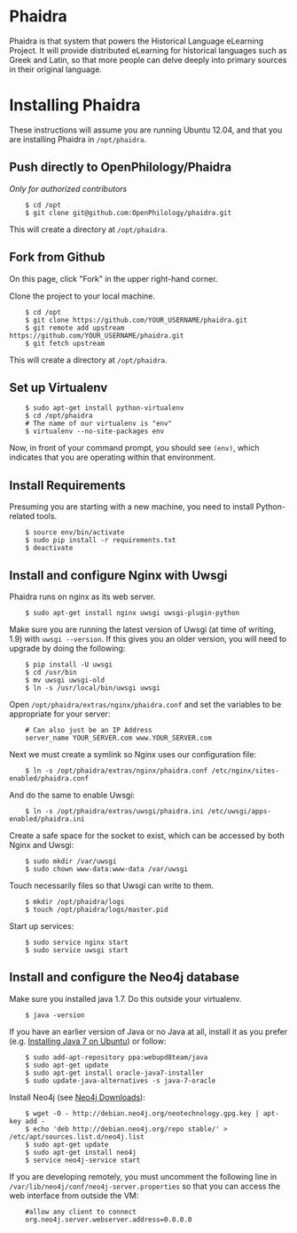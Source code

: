 Phaidra
===
Phaidra is that system that powers the Historical Language eLearning Project. It will provide distributed eLearning for historical languages such as Greek and Latin, so that more people can delve deeply into primary sources in their original language.

Installing Phaidra
===
These instructions will assume you are running Ubuntu 12.04, and that you are installing Phaidra in `/opt/phaidra`.

Push directly to OpenPhilology/Phaidra
---
*Only for authorized contributors*

		$ cd /opt
		$ git clone git@github.com:OpenPhilology/phaidra.git

This will create a directory at `/opt/phaidra`. 

Fork from Github
---
On this page, click "Fork" in the upper right-hand corner.

Clone the project to your local machine.

		$ cd /opt
		$ git clone https://github.com/YOUR_USERNAME/phaidra.git
		$ git remote add upstream https://github.com/YOUR_USERNAME/phaidra.git
		$ git fetch upstream

This will create a directory at `/opt/phaidra`. 

Set up Virtualenv
---

		$ sudo apt-get install python-virtualenv 
		$ cd /opt/phaidra
		# The name of our virtualenv is "env"
		$ virtualenv --no-site-packages env

Now, in front of your command prompt, you should see `(env)`, which indicates that you are operating within that environment.

Install Requirements
---
Presuming you are starting with a new machine, you need to install Python-related tools.

		$ source env/bin/activate
		$ sudo pip install -r requirements.txt
		$ deactivate

Install and configure Nginx with Uwsgi
---
Phaidra runs on nginx as its web server.

		$ sudo apt-get install nginx uwsgi uwsgi-plugin-python

Make sure you are running the latest version of Uwsgi (at time of writing, 1.9) with `uwsgi --version`. If this gives you an older version, you will need to upgrade by doing the following:

		$ pip install -U uwsgi
		$ cd /usr/bin
		$ mv uwsgi uwsgi-old
		$ ln -s /usr/local/bin/uwsgi uwsgi

Open `/opt/phaidra/extras/nginx/phaidra.conf` and set the variables to be appropriate for your server:

		# Can also just be an IP Address
		server_name YOUR_SERVER.com www.YOUR_SERVER.com 

Next we must create a symlink so Nginx uses our configuration file:

		$ ln -s /opt/phaidra/extras/nginx/phaidra.conf /etc/nginx/sites-enabled/phaidra.conf

And do the same to enable Uwsgi:

		$ ln -s /opt/phaidra/extras/uwsgi/phaidra.ini /etc/uwsgi/apps-enabled/phaidra.ini

Create a safe space for the socket to exist, which can be accessed by both Nginx and Uwsgi:

		$ sudo mkdir /var/uwsgi
		$ sudo chown www-data:www-data /var/uwsgi

Touch necessarily files so that Uwsgi can write to them.

		$ mkdir /opt/phaidra/logs
		$ touch /opt/phaidra/logs/master.pid

Start up services:

		$ sudo service nginx start
		$ sudo service uwsgi start

Install and configure the Neo4j database
---
Make sure you installed java 1.7. Do this outside your virtualenv.

		$ java -version

If you have an earlier version of Java or no Java at all, install it as you prefer (e.g. [Installing Java 7 on Ubuntu](http://www.cyberciti.biz/faq/howto-installing-oracle-java7-on-ubuntu-linux/)) or follow:

		$ sudo add-apt-repository ppa:webupd8team/java
		$ sudo apt-get update
		$ sudo apt-get install oracle-java7-installer
		$ sudo update-java-alternatives -s java-7-oracle

Install Neo4j (see [Neo4j Downloads](http://www.neo4j.org/download)):

		$ wget -O - http://debian.neo4j.org/neotechnology.gpg.key | apt-key add - 
		$ echo 'deb http://debian.neo4j.org/repo stable/' > /etc/apt/sources.list.d/neo4j.list
		$ sudo apt-get update
		$ sudo apt-get install neo4j
		$ service neo4j-service start

If you are developing remotely, you must uncomment the following line in `/var/lib/neo4j/conf/neo4j-server.properties` so that you can access the web interface from outside the VM:

		#allow any client to connect
		org.neo4j.server.webserver.address=0.0.0.0
